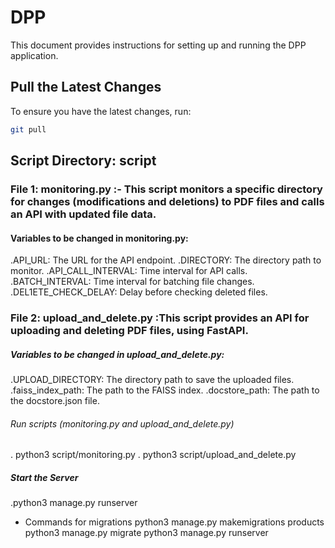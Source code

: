 # DPP

This document provides instructions for setting up and running the DPP application.

## Pull the Latest Changes

To ensure you have the latest changes, run:

```sh
git pull

```
## Script Directory: script

### File 1: monitoring.py :- This script monitors a specific directory for changes (modifications and deletions) to PDF files and calls an API with updated file data.
  
#### Variables to be changed in monitoring.py:
  .API_URL: The URL for the API endpoint.
  .DIRECTORY: The directory path to monitor.
  .API_CALL_INTERVAL: Time interval for API calls.
  .BATCH_INTERVAL: Time interval for batching file changes.
  .DEL1ETE_CHECK_DELAY: Delay before checking deleted files.

### File 2: upload_and_delete.py :This script provides an API for uploading and deleting PDF files, using FastAPI.

##### Variables to be changed in upload_and_delete.py:
  .UPLOAD_DIRECTORY: The directory path to save the uploaded files.
  .faiss_index_path: The path to the FAISS index.
  .docstore_path: The path to the docstore.json file.


###### Run scripts (monitoring.py and upload_and_delete.py)
. python3 script/monitoring.py
. python3 script/upload_and_delete.py

##### Start the Server
.python3 manage.py runserver



- Commands for migrations
python3 manage.py makemigrations products
python3 manage.py migrate
python3 manage.py runserver


